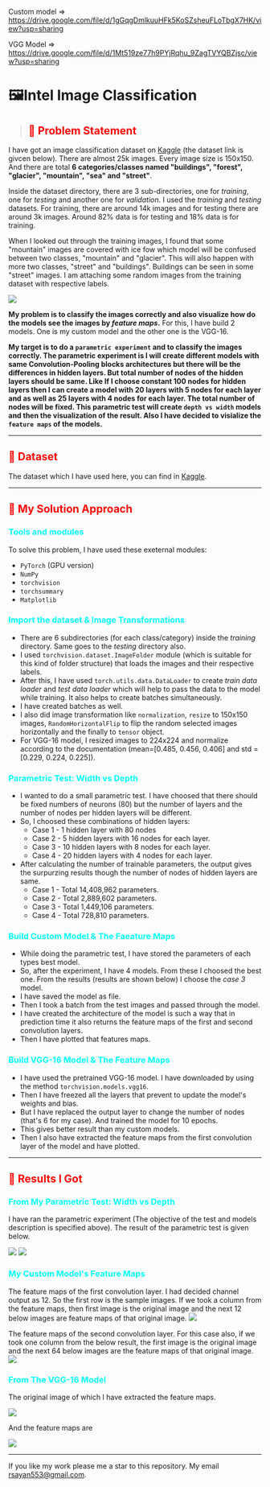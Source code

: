 Custom model => https://drive.google.com/file/d/1gGqgDmlkuuHFk5KoSZsheuFLoTbgX7HK/view?usp=sharing

VGG Model => https://drive.google.com/file/d/1Mt519ze77h9PYjRqhu_9ZagTVYQBZjsc/view?usp=sharing

<h1 style="align:center;">🖼️Intel Image Classification</h1>

><h2 style="color:red;">🤔 Problem Statement</h2>

I have got an image classification dataset on [Kaggle](https://www.kaggle.com) (the dataset link is givcen below). There are almost 25k images. Every image size is 150x150. And there are total **6 categories/classes named "buildings", "forest", "glacier", "mountain", "sea" and "street"**. 

Inside the dataset directory, there are 3 sub-directories, one for *training*, one for *testing* and another one for *validation*. I used the *training* and *testing* datasets. For training, there are around 14k images and for testing there are around 3k images. Around 82% data is for testing and 18% data is for training.

When I looked out through the training images, I found that some "mountain" images are covered with ice fow which model will be confused between two classes, "mountain" and "glacier". This will also happen with more two classes, "street" and "buildings". Buildings can be seen in some "street" images. I am attaching some random images from the training dataset with respective labels.

<img src="dataset_sample.png"/>

**My problem is to classify the images correctly and also visualize how do the models see the images by *feature maps*.** For this, I have build 2 models. One is my custom model and the other one is the VGG-16.

**My target is to do a `parametric experiment` and to classify the images correctly. The parametric experiment is I will create different models with same Convolution-Pooling blocks architectures but there will be the differences in hidden layers. But total number of  nodes of the hidden layers should be same. Like If I choose constant 100 nodes for hidden layers then I can create a model with 20 layers with 5 nodes for each layer and as well as 25 layers with 4 nodes for each layer. The total number of nodes will be fixed. This parametric test will create `depth vs width` models and then the visualization of the result. Also I have decided to visialize the `feature maps` of the models.**

---

<h2 style="color:red">📅 Dataset</h2>

The dataset which I have used here, you can find in [Kaggle](https://www.kaggle.com/datasets/puneet6060/intel-image-classification).

---

<h2 style="color:red">🔪 My Solution Approach</h2>

<h3 style="color:cyan">Tools and modules</h3>

To solve this problem, I have used these exeternal modules:
- `PyTorch` (GPU version)
- `NumPy`
- `torchvision`
- `torchsummary`
- `Matplotlib`

<h3 style="color:cyan">Import the dataset & Image Transformations</h3>

- There are 6 subdirectories (for each class/category) inside the *training* directory. Same goes to the *testing* directory also. 
- I used `torchvision.dataset.ImageFolder` module (which is suitable for this kind of folder structure) that loads the images and their respective labels.
- After this, I have used `torch.utils.data.DataLoader` to create *train data loader* and *test data loader* which will help to pass the data to the model while training. It also helps to create batches simultaneously.
- I have created batches as well.
- I also did image transformation like `normalization`, `resize` to 150x150 images, `RandomHorizontalFlip` to flip the random selected images horizontally and the finally to `tensor` object.
- For VGG-16 model, I resized images to 224x224 and normalize according to the documentation (mean=[0.485, 0.456, 0.406] and std = [0.229, 0.224, 0.225]).

<h3 style="color:cyan">Parametric Test: Width vs Depth</h3>

- I  wanted to do a small parametric test. I have choosed that there should be fixed numbers of neurons (80) but the number of layers and the number of nodes per hidden layers will be different.
- So, I choosed these combinations of hidden layers:
    - Case 1 - 1 hidden layer with 80 nodes
    - Case 2 - 5 hidden layers with 16 nodes for each layer.
    - Case 3 - 10 hidden layers with 8 nodes for each layer.
    - Case 4 - 20 hidden layers with 4 nodes for each layer.
- After calculating the number of trainable parameters, the output gives the surpurzing results though the number of nodes of hidden layers are same.
    - Case 1 - Total 14,408,962 parameters.
    - Case 2 - Total 2,889,602 parameters.
    - Case 3 - Total 1,449,106 parameters.
    - Case 4 - Total 728,810 parameters.

<h3 style="color:cyan">Build Custom Model & The Faeature Maps</h3>

- While doing the parametric test, I have stored the parameters of each types best model.
- So, after the experiment, I have 4 models. From these I choosed the best one. From the results (results are shown below) I choose the *case 3* model.
- I have saved the model as file.
- Then I took a batch from the test images and passed through the model.
- I have created the architecture of the model is such a way that in prediction time it also returns the feature maps of the first and second convolution layers.
- Then I have plotted that features maps.

<h3 style="color:cyan">Build VGG-16 Model & The Feature Maps</h3>

- I have used the pretrained VGG-16 model. I have downloaded by using the method `torchvision.models.vgg16`.
- Then I have freezed all the layers that prevent to update the model's weights and bias.
- But I have replaced the output layer to change the number of nodes (that's 6 for my case). And trained the model for 10 epochs.
- This gives better result than my custom models. 
- Then I also have extracted the feature maps from the first convolution layer of the model and have plotted.
---

<h2 style="color:red">📝 Results I Got</h2>

<h3 style="color:cyan">From My Parametric Test: Width vs Depth</h3>

I have ran the parametric experiment (The objective of the test and models description is specified above). The result of the parametric test is given below.

<img src="parametric_test_visualization1.png" />

<img src="parametric_test_visualization2.png"/>

<h3 style="color:cyan">My Custom Model's Feature Maps</h3>

The feature maps of the first convolution layer. I had decided channel output as 12. So the first row is the sample images. If we took a column from the feature maps, then first image is the original image and the next 12 below images are feature maps of that original image.
<img src = "feature_maps1.png"/>

The feature maps of the second convolution layer. For this case also, if we took one column from the below result, the first image is the original image and the next 64 below images are the feature maps of that original image.
<img src = "feature_maps2.png"/>

<h3 style="color:cyan">From The VGG-16 Model</h3>

The original image of which I have extracted the feature maps.

<img src="random_image.png"/>

And the feature maps are

<img src="vgg_16_feature_maps_conv1.png"/>

---

If you like my work please me a star to this repository. My email rsayan553@gmail.com.
